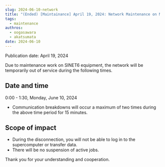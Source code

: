 ```yaml
---
slug: 2024-06-10-network
title: "(Ended) [Maintainance] April 19, 2024: Network Maintenance on Monday, June 10, 2024"
tags:
  - maintenance
authros:
  - oogasawara
  - akatsumata
date: 2024-06-10
---
```


Publication date: April 19, 2024

Due to maintenance work on SINET6 equipment, the network will be temporarily out of service during the following times.

## Date and time

0:00 - 1:30, Monday, June 10, 2024
- Communication breakdowns will occur a maximum of two times during the above time period for 15 minutes.


## Scope of impact
- During the disconnection, you will not be able to log in to the supercomputer or transfer data.
- There will be no suspension of active jobs.

Thank you for your understanding and cooperation.

